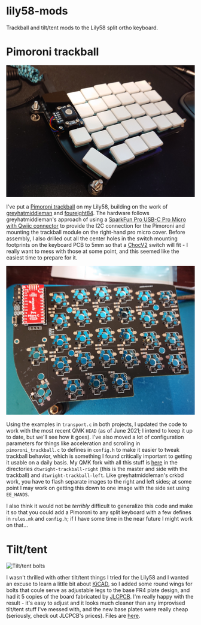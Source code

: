 # lily58-mods
Trackball and tilt/tent mods to the Lily58 split ortho keyboard.

# Pimoroni trackball
![Finished Pimoroni trackball](./imgs/pimoroni_complete.jpg)

I've put a [Pimoroni trackball](https://shop.pimoroni.com/products/trackball-breakout) on my Lily58, building on the work of 
[greyhatmiddleman](https://github.com/greyhatmiddleman/crkbd-pimoroni-trackball) and [foureight84](https://github.com/foureight84/sofle-keyboard-pimoroni).
The hardware follows greyhatmiddleman's approach of using a [SparkFun Pro USB-C Pro Micro with Qwiic connector](https://www.sparkfun.com/products/15795)
to provide the I2C connection for the Pimoroni and mounting the trackball module on the right-hand pro micro cover. Before assembly, I also drilled out all 
the center holes in the switch mounting footprints on the keyboard PCB to 5mm so that a 
[ChocV2](https://www.kailhswitch.com/mechanical-keyboard-switches/key-switches/kailh-low-profile-switch-choc-v2.html) switch will fit - I really want 
to mess with those at some point, and this seemed like the easiest time to prepare for it.

![Mounted Sparkfun Pro Micro](./imgs/sparkfun_mounted.jpg)

Using the examples in `transport.c` in both 
projects, I updated the code to work with the most recent QMK `HEAD` (as of June 2021; I intend to keep it up to date, but we'll see how it goes). 
I've also moved a lot of configuration parameters for things like acceleration
and scrolling in `pimoroni_trackball.c` to defines in `config.h` to make it easier to tweak trackball behavior, which is something I found critically
important to getting it usable on a daily basis. My QMK fork with all this stuff is 
[here](https://github.com/dtwright/qmk_firmware/tree/dtwright-lily58-pimoroni/keyboards/lily58/keymaps) in the directories `dtwright-trackball-right` 
(this is the master and side with the trackball) and `dtwright-trackball-left`. 
Like greyhatmiddleman's crkbd work, you have to flash separate images to the right and left sides; at some point I may work on getting this down to one
image with the side set using `EE_HANDS`.

I also think it would not be *terribly* difficult to generalize this code and make it so that you could add a Pimoroni to any split keyboard with a few
defines in `rules.mk` and `config.h`; if I have some time in the near future I might work on that...

# Tilt/tent
![Tilt/tent bolts](./imgs/tilt_tent.jpg)

I wasn't thrilled with other tilt/tent things I tried for the Lily58 and I wanted an excuse to learn a little bit about [KiCAD](https://kicad.org), so I 
added some round wings for bolts that coule serve as adjustable legs to the base FR4 plate design, and had it 5 copies of the board fabricated by 
[JLCPCB](https://jlcpcb.com). I'm really happy with the result - it's easy to adjust and it looks much cleaner than any improvised tilt/tent stuff I've 
messed with, and the new base plates were really cheap (seriously, check out JLCPCB's prices). Files are [here](https://github.com/dtwright/Lily58/tree/master/Pro/Case).
